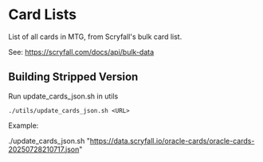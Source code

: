 # Card Lists

List of all cards in MTG, from Scryfall's bulk card list.

See: https://scryfall.com/docs/api/bulk-data

## Building Stripped Version

Run update_cards_json.sh in utils


```
./utils/update_cards_json.sh <URL>

```

Example:

./update_cards_json.sh "https://data.scryfall.io/oracle-cards/oracle-cards-20250728210717.json"
